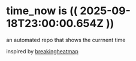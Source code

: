 # time_now is (( 2025-09-18T23:00:00.654Z ))

an automated repo that shows the currnent time

inspired by [breakingheatmap](https://github.com/breakingheatmap/breakingheatmap)